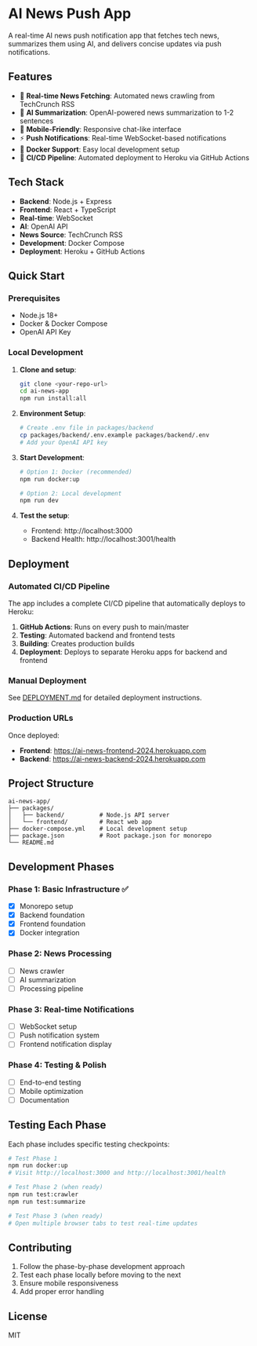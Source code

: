 # AI News Push App

A real-time AI news push notification app that fetches tech news, summarizes them using AI, and delivers concise updates via push notifications.

## Features

- 🔄 **Real-time News Fetching**: Automated news crawling from TechCrunch RSS
- 🤖 **AI Summarization**: OpenAI-powered news summarization to 1-2 sentences
- 📱 **Mobile-Friendly**: Responsive chat-like interface
- ⚡ **Push Notifications**: Real-time WebSocket-based notifications
- 🐳 **Docker Support**: Easy local development setup
- 🚀 **CI/CD Pipeline**: Automated deployment to Heroku via GitHub Actions

## Tech Stack

- **Backend**: Node.js + Express
- **Frontend**: React + TypeScript
- **Real-time**: WebSocket
- **AI**: OpenAI API
- **News Source**: TechCrunch RSS
- **Development**: Docker Compose
- **Deployment**: Heroku + GitHub Actions

## Quick Start

### Prerequisites

- Node.js 18+
- Docker & Docker Compose
- OpenAI API Key

### Local Development

1. **Clone and setup**:

   ```bash
   git clone <your-repo-url>
   cd ai-news-app
   npm run install:all
   ```

2. **Environment Setup**:

   ```bash
   # Create .env file in packages/backend
   cp packages/backend/.env.example packages/backend/.env
   # Add your OpenAI API key
   ```

3. **Start Development**:

   ```bash
   # Option 1: Docker (recommended)
   npm run docker:up

   # Option 2: Local development
   npm run dev
   ```

4. **Test the setup**:
   - Frontend: http://localhost:3000
   - Backend Health: http://localhost:3001/health

## Deployment

### Automated CI/CD Pipeline

The app includes a complete CI/CD pipeline that automatically deploys to Heroku:

1. **GitHub Actions**: Runs on every push to main/master
2. **Testing**: Automated backend and frontend tests
3. **Building**: Creates production builds
4. **Deployment**: Deploys to separate Heroku apps for backend and frontend

### Manual Deployment

See [DEPLOYMENT.md](./DEPLOYMENT.md) for detailed deployment instructions.

### Production URLs

Once deployed:

- **Frontend**: https://ai-news-frontend-2024.herokuapp.com
- **Backend**: https://ai-news-backend-2024.herokuapp.com

## Project Structure

```
ai-news-app/
├── packages/
│   ├── backend/          # Node.js API server
│   └── frontend/         # React web app
├── docker-compose.yml    # Local development setup
├── package.json          # Root package.json for monorepo
└── README.md
```

## Development Phases

### Phase 1: Basic Infrastructure ✅

- [x] Monorepo setup
- [x] Backend foundation
- [x] Frontend foundation
- [x] Docker integration

### Phase 2: News Processing

- [ ] News crawler
- [ ] AI summarization
- [ ] Processing pipeline

### Phase 3: Real-time Notifications

- [ ] WebSocket setup
- [ ] Push notification system
- [ ] Frontend notification display

### Phase 4: Testing & Polish

- [ ] End-to-end testing
- [ ] Mobile optimization
- [ ] Documentation

## Testing Each Phase

Each phase includes specific testing checkpoints:

```bash
# Test Phase 1
npm run docker:up
# Visit http://localhost:3000 and http://localhost:3001/health

# Test Phase 2 (when ready)
npm run test:crawler
npm run test:summarize

# Test Phase 3 (when ready)
# Open multiple browser tabs to test real-time updates
```

## Contributing

1. Follow the phase-by-phase development approach
2. Test each phase locally before moving to the next
3. Ensure mobile responsiveness
4. Add proper error handling

## License

MIT
